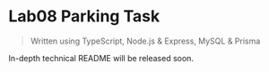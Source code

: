 # Lab08 Parking Task

>Written using TypeScript, Node.js & Express, MySQL & Prisma

In-depth technical README will be released soon.